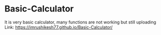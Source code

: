 # Basic-Calculator
It is very basic calculator, many functions are not working but still uploading
Link: https://imrushikesh77.github.io/Basic-Calculator/
